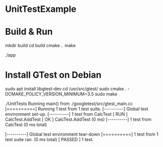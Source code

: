 # UnitTestExample

# Build & Run

mkdir build
cd build
cmake ..
make

./app

# Install GTest on Debian
sudo apt install libgtest-dev
cd /usr/src/gtest/
sudo cmake . -DCMAKE_POLICY_VERSION_MINIMUM=3.5
sudo make


./UnitTests 
Running main() from ./googletest/src/gtest_main.cc
[==========] Running 1 test from 1 test suite.
[----------] Global test environment set-up.
[----------] 1 test from CalcTest
[ RUN      ] CalcTest.AddTest
[       OK ] CalcTest.AddTest (0 ms)
[----------] 1 test from CalcTest (0 ms total)

[----------] Global test environment tear-down
[==========] 1 test from 1 test suite ran. (0 ms total)
[  PASSED  ] 1 test.